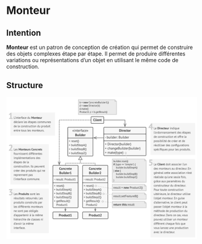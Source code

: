 # Monteur

## Intention

**Monteur** est un patron de conception de création qui permet de construire des objets complexes étape par étape. Il
permet de produire différentes variations ou représentations d’un objet en utilisant le même code de construction.

## Structure

![Graph](Graph.png)
